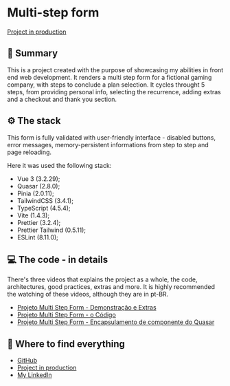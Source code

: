 # Multi-step form

[Project in production](https://multistep-form-liart.vercel.app/?#/)

## 📄 Summary

This is a project created with the purpose of showcasing my abilities in front end web development. It renders a multi step form for a fictional gaming company, with steps to conclude a plan selection. It cycles throught 5 steps, from providing personal info, selecting the recurrence, adding extras and a checkout and thank you section.

## ⚙️ The stack

This form is fully validated with user-friendly interface - disabled buttons, error messages, memory-persistent informations from step to step and page reloading.

Here it was used the following stack:

- Vue 3 (3.2.29);
- Quasar (2.8.0);
- Pinia (2.0.11);
- TailwindCSS (3.4.1);
- TypeScript (4.5.4);
- Vite (1.4.3);
- Prettier (3.2.4);
- Prettier Tailwind (0.5.11);
- ESLint (8.11.0);

## 💻️ The code - in details

There's three videos that explains the project as a whole, the code, architectures, good practices, extras and more. It is highly recommended the watching of these videos, although they are in pt-BR.

- [Projeto Multi Step Form - Demonstração e Extras](https://www.loom.com/share/1b2d97bfcd5f45e2aa7584defcd8143b?sid=5df302a3-e718-4e67-8d2b-2e2def191c97)
- [Projeto Multi Step Form - o Código](https://www.loom.com/share/0984c25f54454244ae3da6e59021609a?sid=9173a98c-dc9f-4cc4-83e2-cf53716f35b1)
- [Projeto Multi Step Form - Encapsulamento de componente do Quasar](https://www.loom.com/share/db59b40a92a644af93138b4a9e00083d?sid=b6d6edc4-cb34-45fb-8841-2668fe78c2e17)

## 🔗 Where to find everything

- [GitHub](https://github.com/MarquesEduardo/multistep-form)
- [Project in production](https://multistep-form-liart.vercel.app/?#/)
- [My LinkedIn](https://www.linkedin.com/in/eduardopereiramarques/)
